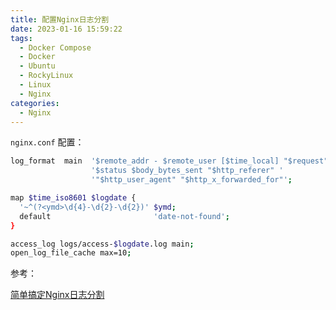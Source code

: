 ```yaml
---
title: 配置Nginx日志分割
date: 2023-01-16 15:59:22
tags:
  - Docker Compose
  - Docker
  - Ubuntu
  - RockyLinux
  - Linux
  - Nginx
categories:
  - Nginx
---
```


`nginx.conf` 配置：

```sh
log_format  main  '$remote_addr - $remote_user [$time_local] "$request" '
                  '$status $body_bytes_sent "$http_referer" '
                  '"$http_user_agent" "$http_x_forwarded_for"';

map $time_iso8601 $logdate {
  '~^(?<ymd>\d{4}-\d{2}-\d{2})' $ymd;
  default                       'date-not-found';
}

access_log logs/access-$logdate.log main;
open_log_file_cache max=10;
```

参考：

[简单搞定Nginx日志分割](https://jingsam.github.io/2019/01/15/nginx-access-log.html)